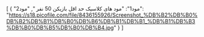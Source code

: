 [
  {
    "مود1": "مود های کلاسیک حد اقل بازیکن 50 نفر ",
    "مود2": "https://s18.picofile.com/file/8436155926/Screenshot_%DB%B2%DB%B0%DB%B2%DB%B1%DB%B0%DB%B6%DB%B1%DB%B1_%DB%B1%DB%B3%DB%B0%DB%B5%DB%B0%DB%B4.jpg"
  }
]
